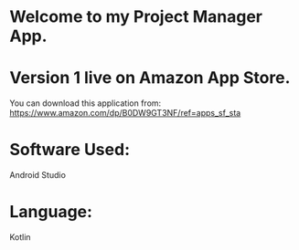 # Welcome to my Project Manager App.
# Version 1 live on Amazon App Store.
You can download this application from: https://www.amazon.com/dp/B0DW9GT3NF/ref=apps_sf_sta
# Software Used: 
Android Studio
# Language: 
Kotlin

